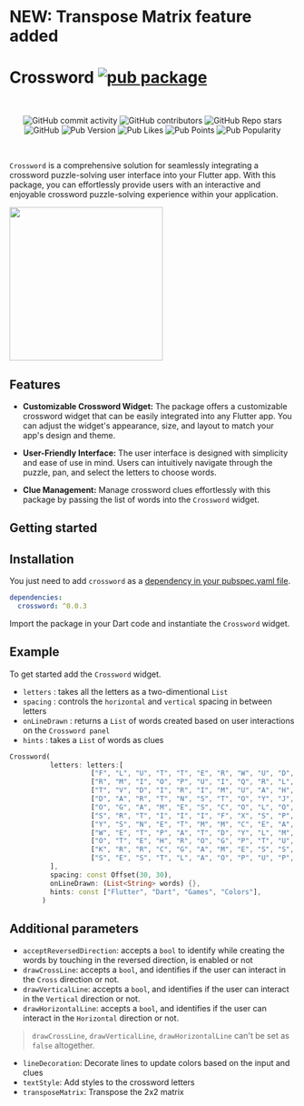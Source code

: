 # NEW:  Transpose Matrix feature added
# Crossword [![pub package](https://img.shields.io/pub/v/crossword.svg)](https://pub.dartlang.org/packages/crossword)

<br>
<p align="center">
<img alt="GitHub commit activity" src="https://img.shields.io/github/commit-activity/m/amonc/crossword">
<img alt="GitHub contributors" src="https://img.shields.io/github/contributors/amonc/crossword">
<img alt="GitHub Repo stars" src="https://img.shields.io/github/stars/amonc/crossword?style=social">
<img alt="GitHub" src="https://img.shields.io/github/license/amonc/crossword">
<img alt="Pub Version" src="https://img.shields.io/pub/v/crossword">
<img alt="Pub Likes" src="https://img.shields.io/pub/likes/crossword">
<img alt="Pub Points" src="https://img.shields.io/pub/points/crossword">
<img alt="Pub Popularity" src="https://img.shields.io/pub/popularity/crossword">

</p>

</br>

`Crossword` is a comprehensive solution for seamlessly integrating a crossword puzzle-solving user interface into your Flutter app. With this package, you can effortlessly provide users with an interactive and enjoyable crossword puzzle-solving experience within your application.

<img src="https://github.com/Amonc/crossword/assets/23643271/a2abcac4-2540-4e46-b398-366265c5fbc2" width="270">

## Features

- **Customizable Crossword Widget:**
  The package offers a customizable crossword widget that can be easily integrated into any Flutter app. You can adjust the widget's appearance, size, and layout to match your app's design and theme.

- **User-Friendly Interface:**
  The user interface is designed with simplicity and ease of use in mind. Users can intuitively navigate through the puzzle, pan, and select the letters to choose words.
  
- **Clue Management:**
  Manage crossword clues effortlessly with this package by passing the list of words into the `Crossword` widget.

## Getting started

## Installation

You just need to add `crossword` as a [dependency in your pubspec.yaml file](https://flutter.io/using-packages/).

```yaml
dependencies:
  crossword: ^0.0.3
```

Import the package in your Dart code and instantiate the `Crossword` widget.

## Example

To get started add the `Crossword` widget. 
- `letters` : takes all the letters as a two-dimentional `List`
- `spacing` : controls the `horizontal` and `vertical` spacing in between letters
- `onLineDrawn` : returns a `List` of words created based on user interactions on the `Crossword panel`
- `hints` : takes a `List` of words as clues

```dart
Crossword(
          letters: letters:[
                    ["F", "L", "U", "T", "T", "E", "R", "W", "U", "D", "B", "C"],
                    ["R", "M", "I", "O", "P", "U", "I", "Q", "R", "L", "E", "G"],
                    ["T", "V", "D", "I", "R", "I", "M", "U", "A", "H", "E", "A"],
                    ["D", "A", "R", "T", "N", "S", "T", "O", "Y", "J", "R", "M"],
                    ["O", "G", "A", "M", "E", "S", "C", "O", "L", "O", "R", "O"],
                    ["S", "R", "T", "I", "I", "I", "F", "X", "S", "P", "E", "D"],
                    ["Y", "S", "N", "E", "T", "M", "M", "C", "E", "A", "T", "S"],
                    ["W", "E", "T", "P", "A", "T", "D", "Y", "L", "M", "N", "U"],
                    ["O", "T", "E", "H", "R", "O", "G", "P", "T", "U", "O", "E"],
                    ["K", "R", "R", "C", "G", "A", "M", "E", "S", "S", "T", "S"],
                    ["S", "E", "S", "T", "L", "A", "O", "P", "U", "P", "E", "S"]
          ],
          spacing: const Offset(30, 30),
          onLineDrawn: (List<String> words) {},
          hints: const ["Flutter", "Dart", "Games", "Colors"],
        )
```

## Additional parameters
- `acceptReversedDirection`: accepts a `bool` to identify while creating the words by touching in the reversed direction, is enabled or not
- `drawCrossLine`:  accepts a `bool`, and identifies if the user can interact in the `Cross` direction or not.
- `drawVerticalLine`:  accepts a `bool`, and identifies if the user can interact in the `Vertical` direction or not. 
- `drawHorizontalLine`: accepts a `bool`, and identifies if the user can interact in the `Horizontal` direction or not.
  
> `drawCrossLine`, `drawVerticalLine`, `drawHorizontalLine` can't be set as `false` altogether.

- `lineDecoration`: Decorate lines to update colors based on the input and clues
- `textStyle`: Add styles to the crossword letters
- `transposeMatrix`: Transpose the 2x2 matrix



